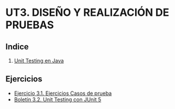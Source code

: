 # UT3. DISEÑO Y REALIZACIÓN DE PRUEBAS


## Indice

1. [Unit Testing en Java](./doc_unit-testing-java.md)


## Ejercicios

- [Ejercicio 3.1. Ejercicios Casos de prueba](../EC/EC3.1_ejercicio.md)
- [Boletín 3.2. Unit Testing con JUnit 5](../TE/3.1/EC3.1_ejercicio-unit-testing.md)